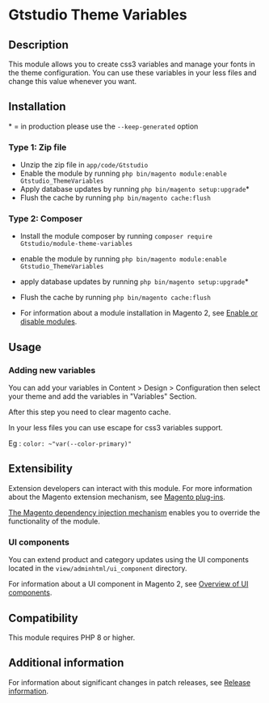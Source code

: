 # Gtstudio Theme Variables

## Description

This module allows you to create css3 variables and manage your fonts in the theme configuration. You can use these variables in your less files and change this value whenever you want.

## Installation
\* = in production please use the `--keep-generated` option

### Type 1: Zip file

- Unzip the zip file in `app/code/Gtstudio`
- Enable the module by running `php bin/magento module:enable Gtstudio_ThemeVariables`
- Apply database updates by running `php bin/magento setup:upgrade`\*
- Flush the cache by running `php bin/magento cache:flush`

### Type 2: Composer

- Install the module composer by running `composer require Gtstudio/module-theme-variables`
- enable the module by running `php bin/magento module:enable Gtstudio_ThemeVariables`
- apply database updates by running `php bin/magento setup:upgrade`\*
- Flush the cache by running `php bin/magento cache:flush`

- For information about a module installation in Magento 2, see [Enable or disable modules](https://devdocs.magento.com/guides/v2.4/install-gde/install/cli/install-cli-subcommands-enable.html).

## Usage

### Adding new variables

You can add your variables in Content > Design > Configuration then select your theme and add the variables in "Variables" Section.

After this step you need to clear magento cache.

In your less files you can use escape for css3 variables support.

Eg : `color: ~"var(--color-primary)"`

## Extensibility

Extension developers can interact with this module. For more information about the Magento extension mechanism, see [Magento plug-ins](https://devdocs.magento.com/guides/v2.4/extension-dev-guide/plugins.html).

[The Magento dependency injection mechanism](https://devdocs.magento.com/guides/v2.4/extension-dev-guide/depend-inj.html) enables you to override the functionality of the module.

### UI components

You can extend product and category updates using the UI components located in the `view/adminhtml/ui_component` directory.

For information about a UI component in Magento 2, see [Overview of UI components](https://devdocs.magento.com/guides/v2.4/ui_comp_guide/bk-ui_comps.html).

## Compatibility

This module requires PHP 8 or higher.

## Additional information

For information about significant changes in patch releases, see [Release information](https://devdocs.magento.com/guides/v2.4/release-notes/bk-release-notes.html).

